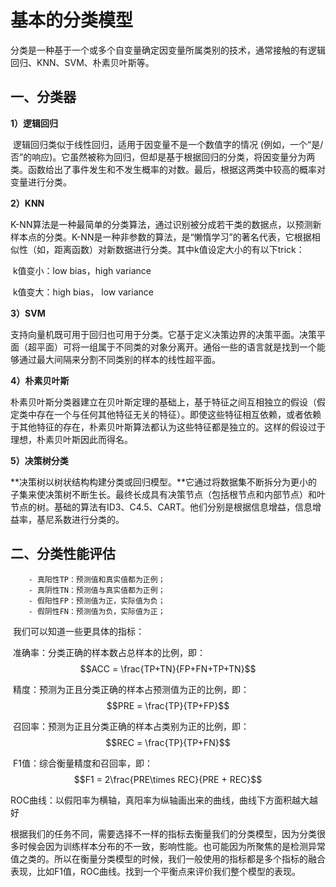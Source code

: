 # 基本的分类模型

​		分类是一种基于一个或多个自变量确定因变量所属类别的技术，通常接触的有逻辑回归、KNN、SVM、朴素贝叶斯等。

## 一、**分类器**

**1）逻辑回归**

​		逻辑回归类似于线性回归，适用于因变量不是一个数值字的情况 (例如，一个“是/否”的响应)。它虽然被称为回归，但却是基于根据回归的分类，将因变量分为两类。函数给出了事件发生和不发生概率的对数。最后，根据这两类中较高的概率对变量进行分类。

**2）KNN**

​		K-NN算法是一种最简单的分类算法，通过识别被分成若干类的数据点，以预测新样本点的分类。K-NN是一种非参数的算法，是“懒惰学习”的著名代表，它根据相似性（如，距离函数）对新数据进行分类。其中k值设定大小的有以下trick：

​						k值变小：low bias，high variance

​						k值变大：high bias， low variance

**3）SVM**

​		支持向量机既可用于回归也可用于分类。它基于定义决策边界的决策平面。决策平面（超平面）可将一组属于不同类的对象分离开。通俗一些的语言就是找到一个能够通过最大间隔来分割不同类别的样本的线性超平面。

**4）朴素贝叶斯**

​		朴素贝叶斯分类器建立在贝叶斯定理的基础上，基于特征之间互相独立的假设（假定类中存在一个与任何其他特征无关的特征）。即使这些特征相互依赖，或者依赖于其他特征的存在，朴素贝叶斯算法都认为这些特征都是独立的。这样的假设过于理想，朴素贝叶斯因此而得名。

**5）决策树分类**

​		**决策树以树状结构构建分类或回归模型。**它通过将数据集不断拆分为更小的子集来使决策树不断生长。最终长成具有决策节点（包括根节点和内部节点）和叶节点的树。基础的算法有ID3、C4.5、CART。他们分别是根据信息增益，信息增益率，基尼系数进行分类的。

## **二、分类性能评估**

		- 真阳性TP：预测值和真实值都为正例；
		- 真阴性TN：预测值与真实值都为正例；
		- 假阳性FP：预测值为正，实际值为负；
		- 假阴性FN：预测值为负，实际值为正；



​	我们可以知道一些更具体的指标：

​		准确率：分类正确的样本数占总样本的比例，即：$$ACC = \frac{TP+TN}{FP+FN+TP+TN}$$

​		精度：预测为正且分类正确的样本占预测值为正的比例，即：$$PRE = \frac{TP}{TP+FP}$$

​		召回率：预测为正且分类正确的样本占类别为正的比例，即：$$REC =  \frac{TP}{TP+FN}$$

​		F1值：综合衡量精度和召回率，即：$$F1 = 2\frac{PRE\times REC}{PRE + REC}$$	

​		ROC曲线：以假阳率为横轴，真阳率为纵轴画出来的曲线，曲线下方面积越大越好

根据我们的任务不同，需要选择不一样的指标去衡量我们的分类模型，因为分类很多时候会因为训练样本分布的不一致，影响性能。也可能因为所聚焦的是检测异常值之类的。所以在衡量分类模型的时候，我们一般使用的指标都是多个指标的融合表现，比如F1值，ROC曲线。找到一个平衡点来评价我们整个模型的表现。

​	